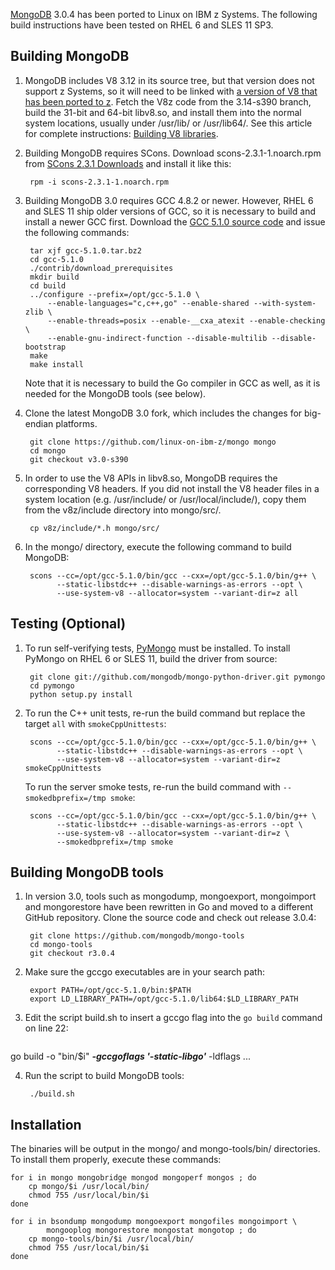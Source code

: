 [MongoDB](http://mongodb.org/) 3.0.4 has been ported to Linux on IBM z Systems. The following build instructions have been tested on RHEL 6 and SLES 11 SP3.

## Building MongoDB

1. MongoDB includes V8 3.12 in its source tree, but that version does not support z Systems, so it will need to be linked with [a version of V8 that has been ported to z](https://github.com/andrewlow/v8z/). Fetch the V8z code from the 3.14-s390 branch, build the 31-bit and 64-bit libv8.so, and install them into the normal system locations, usually under /usr/lib/ or /usr/lib64/. See this article for complete instructions: [Building V8 libraries](https://github.com/ibm-linux-on-z/docs/wiki/Building-V8-libraries).

2. Building MongoDB requires SCons. Download scons-2.3.1-1.noarch.rpm from [SCons 2.3.1 Downloads](http://sourceforge.net/projects/scons/files/scons/2.3.1) and install it like this:

        rpm -i scons-2.3.1-1.noarch.rpm

3. Building MongoDB 3.0 requires GCC 4.8.2 or newer. However, RHEL 6 and SLES 11 ship older versions of GCC, so it is necessary to build and install a newer GCC first. Download the [GCC 5.1.0 source code](ftp://gcc.gnu.org/pub/gcc/releases/gcc-5.1.0/gcc-5.1.0.tar.bz2) and issue the following commands:

        tar xjf gcc-5.1.0.tar.bz2
        cd gcc-5.1.0
        ./contrib/download_prerequisites
        mkdir build
        cd build
        ../configure --prefix=/opt/gcc-5.1.0 \
            --enable-languages="c,c++,go" --enable-shared --with-system-zlib \
            --enable-threads=posix --enable-__cxa_atexit --enable-checking \
            --enable-gnu-indirect-function --disable-multilib --disable-bootstrap
        make
        make install

   Note that it is necessary to build the Go compiler in GCC as well, as it is needed for the MongoDB tools (see below).

4. Clone the latest MongoDB 3.0 fork, which includes the changes for big-endian platforms.

        git clone https://github.com/linux-on-ibm-z/mongo mongo
        cd mongo
        git checkout v3.0-s390

5. In order to use the V8 APIs in libv8.so, MongoDB requires the corresponding V8 headers. If you did not install the V8 header files in a system location (e.g. /usr/include/ or /usr/local/include/), copy them from the v8z/include directory into mongo/src/.

        cp v8z/include/*.h mongo/src/

6. In the mongo/ directory, execute the following command to build MongoDB:

        scons --cc=/opt/gcc-5.1.0/bin/gcc --cxx=/opt/gcc-5.1.0/bin/g++ \
              --static-libstdc++ --disable-warnings-as-errors --opt \
              --use-system-v8 --allocator=system --variant-dir=z all

## Testing (Optional)

1. To run self-verifying tests, [PyMongo](http://api.mongodb.org/python/current/) must be installed. To install PyMongo on RHEL 6 or SLES 11, build the driver from source:

        git clone git://github.com/mongodb/mongo-python-driver.git pymongo
        cd pymongo
        python setup.py install

2. To run the C++ unit tests, re-run the build command but replace the target `all` with `smokeCppUnittests`:

        scons --cc=/opt/gcc-5.1.0/bin/gcc --cxx=/opt/gcc-5.1.0/bin/g++ \
              --static-libstdc++ --disable-warnings-as-errors --opt \
              --use-system-v8 --allocator=system --variant-dir=z smokeCppUnittests
              
   To run the server smoke tests, re-run the build command with `--smokedbprefix=/tmp smoke`:

        scons --cc=/opt/gcc-5.1.0/bin/gcc --cxx=/opt/gcc-5.1.0/bin/g++ \
              --static-libstdc++ --disable-warnings-as-errors --opt \
              --use-system-v8 --allocator=system --variant-dir=z \
              --smokedbprefix=/tmp smoke

## Building MongoDB tools

1. In version 3.0, tools such as mongodump, mongoexport, mongoimport and mongorestore have been rewritten in Go and moved to a different GitHub repository. Clone the source code and check out release 3.0.4:

        git clone https://github.com/mongodb/mongo-tools
        cd mongo-tools
        git checkout r3.0.4

2. Make sure the gccgo executables are in your search path:

        export PATH=/opt/gcc-5.1.0/bin:$PATH
        export LD_LIBRARY_PATH=/opt/gcc-5.1.0/lib64:$LD_LIBRARY_PATH

3. Edit the script build.sh to insert a gccgo flag into the `go build` command on line 22:

    <pre>
go build -o "bin/$i" <b><i>-gccgoflags '-static-libgo'</i></b> -ldflags ...
</pre>

4. Run the script to build MongoDB tools:

        ./build.sh

## Installation

The binaries will be output in the mongo/ and mongo-tools/bin/ directories. To install them properly, execute these commands:

    for i in mongo mongobridge mongod mongoperf mongos ; do
        cp mongo/$i /usr/local/bin/
        chmod 755 /usr/local/bin/$i
    done
    
    for i in bsondump mongodump mongoexport mongofiles mongoimport \
            mongooplog mongorestore mongostat mongotop ; do
        cp mongo-tools/bin/$i /usr/local/bin/
        chmod 755 /usr/local/bin/$i
    done
